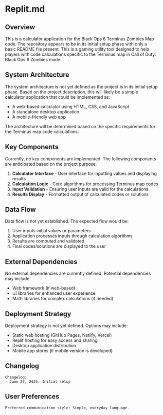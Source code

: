 # Replit.md

## Overview

This is a calculator application for the Black Ops 6 Terminus Zombies Map code. The repository appears to be in its initial setup phase with only a basic README file present. This is a gaming utility tool designed to help players with code calculations specific to the Terminus map in Call of Duty: Black Ops 6 Zombies mode.

## System Architecture

The system architecture is not yet defined as the project is in its initial setup phase. Based on the project description, this will likely be a simple calculator application that could be implemented as:

- A web-based calculator using HTML, CSS, and JavaScript
- A standalone desktop application
- A mobile-friendly web app

The architecture will be determined based on the specific requirements for the Terminus map code calculations.

## Key Components

Currently, no key components are implemented. The following components are anticipated based on the project purpose:

1. **Calculator Interface** - User interface for inputting values and displaying results
2. **Calculation Logic** - Core algorithms for processing Terminus map codes
3. **Input Validation** - Ensuring user inputs are valid for the calculations
4. **Results Display** - Formatted output of calculated codes or solutions

## Data Flow

Data flow is not yet established. The expected flow would be:

1. User inputs initial values or parameters
2. Application processes inputs through calculation algorithms
3. Results are computed and validated
4. Final codes/solutions are displayed to the user

## External Dependencies

No external dependencies are currently defined. Potential dependencies may include:

- Web framework (if web-based)
- UI libraries for enhanced user experience
- Math libraries for complex calculations (if needed)

## Deployment Strategy

Deployment strategy is not yet defined. Options may include:

- Static web hosting (GitHub Pages, Netlify, Vercel)
- Replit hosting for easy access and sharing
- Desktop application distribution
- Mobile app stores (if mobile version is developed)

## Changelog

```
Changelog:
- June 27, 2025. Initial setup
```

## User Preferences

```
Preferred communication style: Simple, everyday language.
```